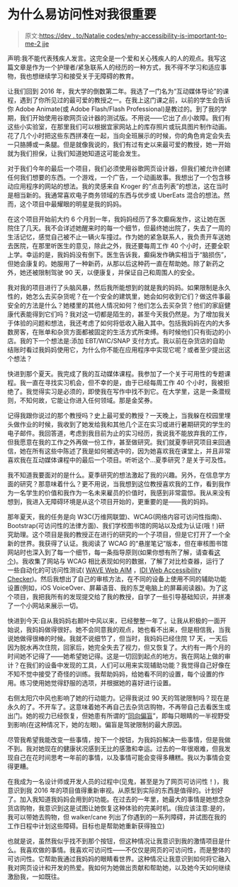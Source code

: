 # 为什么易访问性对我很重要

> 原文:[https://dev . to/Natalie codes/why-accessibility-is-important-to-me-2 jje](https://dev.to/nataliecodes/why-accessibility-is-important-to-me-2jje)

声明:我不能代表残疾人发言。这完全是一个爱和关心残疾人的人的观点。我写这篇文章是作为一个护理者/紧急联系人的经历的一种方式，我不得不学习和适应事物，我也想继续学习和接受关于无障碍的教育。

让我们回到 2016 年，我大学的倒数第二年。我选了一门名为“互动媒体导论”的课程，遇到了你所见过的最可爱的教授之一。在我上这门课之前，以前的学生会告诉你 Adobe Animate(或 Adobe Flash/Flash Professional)是教过的。到了我的学期，我们开始使用谷歌网页设计器的测试版。不用说——它出了点小故障。我们有这些小实验室，在那里我们可以根据宜家网站上的库存照片或玩具图片制作动画。花了几个小时把这些东西拼凑在一起，当向全班展示的时候，你的角色肯定会失去一只胳膊或一条腿。但是就像我说的，我们有过有史以来最可爱的教授，她一开始就为我们担保，让我们知道她知道这可能会发生。

对于我们今年的最后一个项目，我们必须使用谷歌网页设计器，但我们被允许创建任何我们想要的东西。一个游戏，一个广告，一个动画故事。我想出了一个包含移动应用程序的网站的想法。我的灵感来自 Kroger 的“点击列表”的想法，这在当时是相当新的。我通常喜欢电子商务领域的东西与优步或 UberEats 混合的想法。然而，这个项目中最耀眼的明星是我的妈妈。

在这个项目开始前大约 6 个月到一年，我妈妈经历了多次癫痫发作，这让她在医院住了几天。我不会详述她醒来时的每一个细节，但最终她出院了，失去了一周的生活记忆，感觉自己被不止一辆火车撞过。作为她的紧急联系人，我负责开车送她去医院，在那里听医生的意见，除此之外，我还要每周工作 40 个小时，还要全职上学。幸运的是，我妈妈没有倒下。医生告诉我，癫痫发作确实相当于“脑损伤”，但她会康复的。她服用了一种新药，从那以后这种药一直在帮助她。除了新药之外，她还被限制驾驶 90 天，以便康复，并保证自己和周围人的安全。

我对我的项目进行了头脑风暴，然后我所能想到的就是我的妈妈。如果限制是永久性的，她怎么去买杂货呢？在一个安全的建筑里，她会如何收到它们？做这件事最安全的方法是什么？她楼里的其他人情况如何？他们怎么去买杂货？他们的家庭健康代表能得到它们吗？我对这一切都是陌生的，甚至今天我仍然是。为了增加我关于体验的问题和想法，我还考虑了如何将低收入融入其中。包括我妈妈在内的大多数房客，在账单和杂货方面都被固定的生活方式所束缚。有时候他们只有街边的小店。我的下一个想法是:添加 EBT/WIC/SNAP 支付方式。我以前在杂货店的自助结账时看过我妈妈使用它，为什么你不能在应用程序中实现它呢？或者至少提出这个想法？

快进到那个夏天。我完成了我的互动媒体课程。我参加了一个关于可用性的专题课程。我一直在寻找实习机会，但不幸的是，由于已经每周工作 40 个小时，我被拒绝了。我觉得实习是必须的，即使我在写作中找不到它。在大学里，这是一条潜规则，不知何故，它能让你进入任何领域。那是金奖券。

记得我跟你说过的那个教授吗？史上最可爱的教授？一天晚上，当我躲在校园里埋头做作业的时候，我收到了她发给我和其他几个正在实习或进行暑期研究的学生的电子邮件。我回答道，考虑到我目前为止的实习经历，我说我不能放弃我的工作，但我愿意在我的工作之外再做一份工作，甚至做研究。我们就夏季研究项目来回通信，她在所有这些中陈述了我是如何被选中的，因为她喜欢我在课堂上，并且非常喜欢我在互动媒体课程中的最后一个项目。听听这个…夏季研究？是关于可及性。

我不知道我要面对的是什么。夏季研究的想法激起了我的兴趣。另外，在信息学方面的研究？那意味着什么？更不用说，当我想到这位教授喜欢我的工作，看到我作为一名学生的价值和我作为一名未来雇员的价值时，我感到非常震惊。我从来没有想到，我进入无障碍环境是从这个项目开始的，更重要的是——我的妈妈。

那年夏天，我的任务是向 W3C(万维网联盟)、WCAG(网络内容可访问性指南)、Bootstrap(可访问性的法律方面)、我们学校图书馆的网站以及成为认证(哦！)研究助理。这个项目是我的教授正在进行的研究的一个子项目，但是它打开了一个全新的世界。我获得了认证。我阅读了 WCAG 的“悬崖笔记”版本，但在审核图书馆网站时也深入到了每一个细节，每一条指导原则(如果你想有所了解，请查看[这个](https://www.w3.org/TR/WCAG20/))。我收集了网站与 WCAG 相比表现如何的数据，了解了对比检查器，运行了一些自动化的可访问性测试( [WAVE Web AIM](https://wave.webaim.org/) ，[IDI Web Accessibility Checker](https://achecker.ca/checker/index.php))。然后我想出了自己的审核方法，在不同的设备上使用不同的辅助功能设置(例如，iOS VoiceOver、屏幕语音、我的东芝电脑上的屏幕阅读器)。为了这个项目，我把我所有的发现提交给了我的教授，自学了一些引导基础知识，并拼凑了一个小网站来展示一切。

快进到今天:自从我妈妈右颞叶中风以来，已经整整一年了。让我从积极的一面开始说，我妈妈做得很好。她不会同意我的观点，她也看不出来，但是相信我，当我说她做得很棒的时候。我就不说细节了，但当时，我妈妈已经住院 17 天，一天后因为脱水再次住院，回家后，她完全失去了视力，但又恢复了。大约有一两个月的时间她不记得了——她希望她记得。这是一切回到起点的地方。我在网站上做的审计？在我们的设备中发现的工具，人们可以用来实现辅助功能？我觉得自己好像在不知不觉中接受了奇怪的训练。我帮助妈妈，给她看不同的设置，每个设置的作用。练习使用她觉得舒服的选项，并根据她的喜好进行设置。

右侧太阳穴中风也影响了她的行动能力。记得我说过 90 天的驾驶限制吗？现在是永久的了。不开车了。这意味着她不再自己去杂货店购物，不再带自己去看医生或出门。她的视力已经恢复，但她患有所谓的“[同向偏盲](https://my.clevelandclinic.org/health/diseases/15766-homonymous-hemianopsia-)”，即每只眼睛的一半视野受到影响(在这种情况下，她的左眼)。偏盲是驾驶限制的最大原因。

尽管我希望我能改变一些事情，按下一个按钮，为我妈妈解决一些事情，但是我做不到。我对她现在的健康状况感到无比的感激和幸运。过去的一年很艰难，但我发现自己在花时间思考一年前的事情，以及事情可能会变得多糟糕。我以为事情会变得更糟。

在我成为一名设计师或开发人员的过程中(见鬼，甚至是为了网页可访问性！)，我意识到我 2016 年的项目值得重新审视。从原型到实际的东西是值得的。计划好了。加入我知道我妈妈会用到的功能。在过去的一年里，她最大的事情是她想念杂货店购物，我意识到这是试图让她恢复这种体验的完美时机。(我应该注意:是的，我可以带她去购物，但 walker/cane 列出了你遇到的一系列障碍，并试图在我的工作日程中计划这些障碍。目标也是帮助她重新获得独立)

也就是说，虽然我似乎找不到那个按钮，但这种情况让我意识到我的激情项目是什么。我喜欢做的事情。我喜欢可访问性——不仅仅是网页的可访问性，而是整体的可访问性。它帮助我通过我妈妈的眼睛看世界。这种情况让我意识到如何将它融入我对网页设计和开发的热爱。我如何为她做出贡献和帮助她，以及她今天如何继续激励我，一如既往。